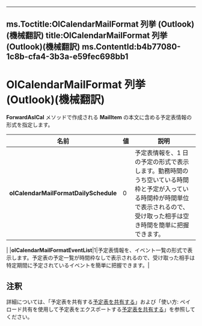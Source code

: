 

---
ms.Toctitle:OlCalendarMailFormat 列挙 (Outlook)(機械翻訳)
title:OlCalendarMailFormat 列挙 (Outlook)(機械翻訳)
ms.ContentId:b4b77080-1c8b-cfa4-3b3a-e59fec698bb1
---
# OlCalendarMailFormat 列挙 (Outlook)(機械翻訳)




**ForwardAsICal** メソッドで作成される **MailItem** の本文に含める予定表情報の形式を指定します。

|**名前**|**値**|**説明**|
|---|---|---|
|**olCalendarMailFormatDailySchedule**|0|予定表情報を、1 日の予定の形式で表示します。勤務時間のうち空いている時間枠と予定が入っている時間枠が時間単位で表示されるので、受け取った相手は空き時間を簡単に把握できます。
|
|**olCalendarMailFormatEventList**|1|予定表情報を、イベント一覧の形式で表示します。予定表の予定一覧が時間枠なしで表示されるので、受け取った相手は特定期間に予定されているイベントを簡単に把握できます。|



## 注釈
詳細については、「予定表を共有する[予定表を共有する](03e0b693-5446-ca62-f868-69a583087966.md)」および「使い方: ペイロード共有を使用して予定表をエクスポートする[予定表を共有する](acd7d29e-12d6-a5ea-c1a6-8b3165b27dc7.md)」を参照してください。




